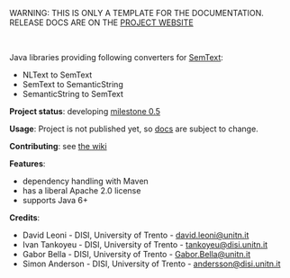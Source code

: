 <p class="jedoc-to-strip">
WARNING: THIS IS ONLY A TEMPLATE FOR THE DOCUMENTATION. <br/>
RELEASE DOCS ARE ON THE <a href="http://opendatatrentino.github.io/semtext-nltext/" target="_blank">PROJECT WEBSITE</a>
</p>

<!--
<p align="center">
<img alt="Jackan" src="https://github.com/opendatatrentino/jackan/wiki/img/jackan-logo-200px.png" width="150px">
</p>
-->

<br/>

Java libraries providing following converters for [SemText](https://github.com/opendatatrentino/semtext):
  * NLText to SemText 
  * SemText to SemanticString  
  * SemanticString to SemText

**Project status**: developing [milestone 0.5](https://github.com/opendatatrentino/semtext-nltext/issues?milestone=1&state=open) 

**Usage**: Project is not published yet, so [docs](docs/x.y/index.md) are subject to change. 

**Contributing**: see [the wiki](https://github.com/opendatatrentino/semtext-nltext/wiki)


**Features**:
  * dependency handling with Maven
  * has a liberal Apache 2.0 license
  * supports Java 6+

**Credits**:

* David Leoni - DISI, University of Trento - david.leoni@unitn.it
* Ivan Tankoyeu - DISI, University of Trento - tankoyeu@disi.unitn.it
* Gabor Bella - DISI, University of Trento - Gabor.Bella@unitn.it
* Simon Anderson - DISI, University of Trento - andersson@disi.unitn.it




